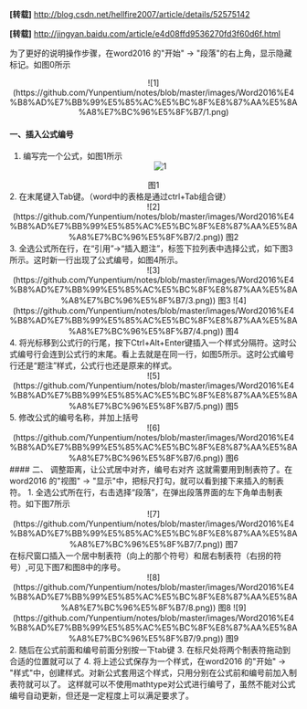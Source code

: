 **[转载]** http://blog.csdn.net/hellfire2007/article/details/52575142   

**[转载]** http://jingyan.baidu.com/article/e4d08ffd9536270fd3f60d6f.html   

为了更好的说明操作步骤，在word2016 的"开始" -> "段落"的右上角，显示隐藏标记。如图0所示   

<center>![1](https://github.com/Yunpentium/notes/blob/master/images/Word2016%E4%B8%AD%E7%BB%99%E5%85%AC%E5%BC%8F%E8%87%AA%E5%8A%A8%E7%BC%96%E5%8F%B7/1.png)</center>   

#### 一、插入公式编号   

 1. 编写完一个公式，如图1所示<center>![1](https://github.com/Yunpentium/notes/blob/master/images/Word2016%E4%B8%AD%E7%BB%99%E5%85%AC%E5%BC%8F%E8%87%AA%E5%8A%A8%E7%BC%96%E5%8F%B7/1.png)</center>   
<center>图1</center>  
 2. 在末尾键入Tab键。（word中的表格是通过ctrl+Tab组合键）
<center>![2](https://github.com/Yunpentium/notes/blob/master/images/Word2016%E4%B8%AD%E7%BB%99%E5%85%AC%E5%BC%8F%E8%87%AA%E5%8A%A8%E7%BC%96%E5%8F%B7/2.png))
图2</center> 
 3. 全选公式所在行，在“引用”->“插入题注”，标签下拉列表中选择公式，如下图3所示。这时新一行出现了公式编号，如图4所示。  <center>![3](https://github.com/Yunpentium/notes/blob/master/images/Word2016%E4%B8%AD%E7%BB%99%E5%85%AC%E5%BC%8F%E8%87%AA%E5%8A%A8%E7%BC%96%E5%8F%B7/3.png))
 图3
![4](https://github.com/Yunpentium/notes/blob/master/images/Word2016%E4%B8%AD%E7%BB%99%E5%85%AC%E5%BC%8F%E8%87%AA%E5%8A%A8%E7%BC%96%E5%8F%B7/4.png))
图4</center> 
 4. 将光标移到公式行的行尾，按下Ctrl+Alt+Enter键插入一个样式分隔符。这时公式编号行会连到公式行的末尾。看上去就是在同一行，如图5所示。这时公式编号行还是“题注”样式，公式行也还是原来的样式。 <center>![5](https://github.com/Yunpentium/notes/blob/master/images/Word2016%E4%B8%AD%E7%BB%99%E5%85%AC%E5%BC%8F%E8%87%AA%E5%8A%A8%E7%BC%96%E5%8F%B7/5.png))
 图5 </center>
 5. 修改公式的编号名称，并加上括号
 <center> ![6](https://github.com/Yunpentium/notes/blob/master/images/Word2016%E4%B8%AD%E7%BB%99%E5%85%AC%E5%BC%8F%E8%87%AA%E5%8A%A8%E7%BC%96%E5%8F%B7/6.png))
 图6 </center> 
#### 二、 调整距离，让公式居中对齐，编号右对齐
这就需要用到制表符了。在word2016 的"视图" -> "显示"中，把标尺打勾，就可以看到接下来插入的制表符。
 1. 全选公式所在行，右击选择“段落”，在弹出段落界面的左下角单击制表符。如下图7所示
 <center>![7](https://github.com/Yunpentium/notes/blob/master/images/Word2016%E4%B8%AD%E7%BB%99%E5%85%AC%E5%BC%8F%E8%87%AA%E5%8A%A8%E7%BC%96%E5%8F%B7/7.png))
 图7 </center> 在标尺窗口插入一个居中制表符（向上的那个符号）和居右制表符（右拐的符号）,可见下图7和图8中的序号。 <center>![8](https://github.com/Yunpentium/notes/blob/master/images/Word2016%E4%B8%AD%E7%BB%99%E5%85%AC%E5%BC%8F%E8%87%AA%E5%8A%A8%E7%BC%96%E5%8F%B7/8.png))
 图8 
  ![9](https://github.com/Yunpentium/notes/blob/master/images/Word2016%E4%B8%AD%E7%BB%99%E5%85%AC%E5%BC%8F%E8%87%AA%E5%8A%A8%E7%BC%96%E5%8F%B7/9.png))
  图9</center> 
 2. 随后在公式前面和编号前面分别按一下tab键
 3. 在标尺处将两个制表符拖动到合适的位置就可以了
 4. 将上述公式保存为一个样式，在word2016 的"开始" -> "样式"中，创建样式。对新公式套用这个样式，只用分别在公式前和编号前加入制表符就可以了。
这样就可以不使用mathtype对公式进行编号了，虽然不能对公式编号自动更新，但还是一定程度上可以满足要求了。


